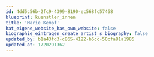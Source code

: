 ```yaml
---
id: 4dd5c56b-2fc9-4399-8190-ec568fc57468
blueprint: kuenstler_innen
title: 'Marie Kempf'
hat_eigene_website_has_own_website: false
biographie_eintragen_create_artist_s_biography: false
updated_by: b1a43fd3-c865-4122-b6cc-50cfa81a1985
updated_at: 1720291362
---
```

